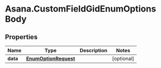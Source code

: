 # Asana.CustomFieldGidEnumOptionsBody

## Properties
Name | Type | Description | Notes
------------ | ------------- | ------------- | -------------
**data** | [**EnumOptionRequest**](EnumOptionRequest.md) |  | [optional] 
